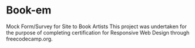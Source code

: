 # Book-em
Mock Form/Survey for Site to Book Artists
This project was undertaken for the purpose of completing certification for Responsive Web Design through freecodecamp.org.
